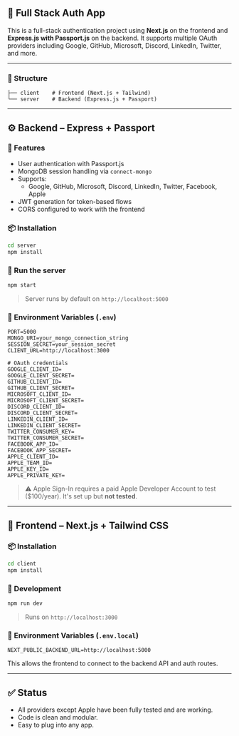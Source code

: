 ## 🔧 Full Stack Auth App

This is a full-stack authentication project using **Next.js** on the frontend and **Express.js with Passport.js** on the backend. It supports multiple OAuth providers including Google, GitHub, Microsoft, Discord, LinkedIn, Twitter, and more.

---

### 📁 Structure

```
├── client    # Frontend (Next.js + Tailwind)
└── server    # Backend (Express.js + Passport)
```

---

## ⚙️ Backend – Express + Passport

### 🔌 Features

-   User authentication with Passport.js
-   MongoDB session handling via `connect-mongo`
-   Supports:
    -   Google, GitHub, Microsoft, Discord, LinkedIn, Twitter, Facebook, Apple
-   JWT generation for token-based flows
-   CORS configured to work with the frontend

### 📦 Installation

```bash
cd server
npm install
```

### 🚀 Run the server

```bash
npm start
```

> Server runs by default on `http://localhost:5000`

### 📄 Environment Variables (`.env`)

```env
PORT=5000
MONGO_URI=your_mongo_connection_string
SESSION_SECRET=your_session_secret
CLIENT_URL=http://localhost:3000

# OAuth credentials
GOOGLE_CLIENT_ID=
GOOGLE_CLIENT_SECRET=
GITHUB_CLIENT_ID=
GITHUB_CLIENT_SECRET=
MICROSOFT_CLIENT_ID=
MICROSOFT_CLIENT_SECRET=
DISCORD_CLIENT_ID=
DISCORD_CLIENT_SECRET=
LINKEDIN_CLIENT_ID=
LINKEDIN_CLIENT_SECRET=
TWITTER_CONSUMER_KEY=
TWITTER_CONSUMER_SECRET=
FACEBOOK_APP_ID=
FACEBOOK_APP_SECRET=
APPLE_CLIENT_ID=
APPLE_TEAM_ID=
APPLE_KEY_ID=
APPLE_PRIVATE_KEY=
```

> ⚠️ Apple Sign-In requires a paid Apple Developer Account to test ($100/year). It's set up but **not tested**.

---

## 🎨 Frontend – Next.js + Tailwind CSS

### 📦 Installation

```bash
cd client
npm install
```

### 🧪 Development

```bash
npm run dev
```

> Runs on `http://localhost:3000`

### 📄 Environment Variables (`.env.local`)

```env
NEXT_PUBLIC_BACKEND_URL=http://localhost:5000
```

This allows the frontend to connect to the backend API and auth routes.

---

## ✅ Status

-   All providers except Apple have been fully tested and are working.
-   Code is clean and modular.
-   Easy to plug into any app.
